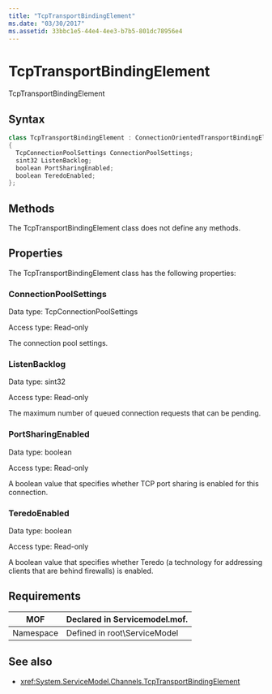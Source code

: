 ```yaml
---
title: "TcpTransportBindingElement"
ms.date: "03/30/2017"
ms.assetid: 33bbc1e5-44e4-4ee3-b7b5-801dc78956e4
---
```

# TcpTransportBindingElement
TcpTransportBindingElement  
  
## Syntax  
  
```csharp
class TcpTransportBindingElement : ConnectionOrientedTransportBindingElement  
{  
  TcpConnectionPoolSettings ConnectionPoolSettings;  
  sint32 ListenBacklog;  
  boolean PortSharingEnabled;  
  boolean TeredoEnabled;  
};  
```  
  
## Methods  
 The TcpTransportBindingElement class does not define any methods.  
  
## Properties  
 The TcpTransportBindingElement class has the following properties:  
  
### ConnectionPoolSettings  
 Data type: TcpConnectionPoolSettings  
  
 Access type: Read-only  
  
 The connection pool settings.  
  
### ListenBacklog  
 Data type: sint32  
  
 Access type: Read-only  
  
 The maximum number of queued connection requests that can be pending.  
  
### PortSharingEnabled  
 Data type: boolean  
  
 Access type: Read-only  
  
 A boolean value that specifies whether TCP port sharing is enabled for this connection.  
  
### TeredoEnabled  
 Data type: boolean  
  
 Access type: Read-only  
  
 A boolean value that specifies whether Teredo (a technology for addressing clients that are behind firewalls) is enabled.  
  
## Requirements  
  
|MOF|Declared in Servicemodel.mof.|  
|---------|-----------------------------------|  
|Namespace|Defined in root\ServiceModel|  
  
## See also

- <xref:System.ServiceModel.Channels.TcpTransportBindingElement>
